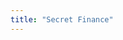 ```yaml
---
title: "Secret Finance"
---
```


<hero-mixed-cms section="aboutSecretFinance">

</hero-mixed-cms>

<content-navigator-cms section="aboutSecretFinance">


</content-navigator-cms>